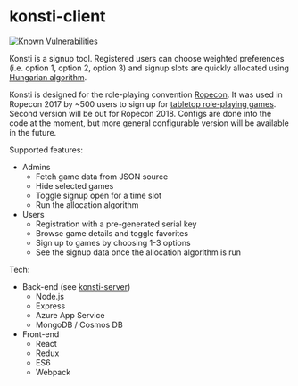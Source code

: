 # konsti-client

[![Known Vulnerabilities](https://snyk.io/test/github/archinowsk/konsti-client/badge.svg)](https://snyk.io/test/github/archinowsk/konsti-client)

Konsti is a signup tool. Registered users can choose weighted preferences (i.e. option 1, option 2, option 3) and signup slots are quickly allocated using [Hungarian algorithm](https://en.wikipedia.org/wiki/Hungarian_algorithm).

Konsti is designed for the role-playing convention [Ropecon](https://ropecon.fi). It was used in Ropecon 2017 by ~500 users to sign up for [tabletop role-playing games](https://en.wikipedia.org/wiki/Tabletop_role-playing_game). Second version will be out for Ropecon 2018. Configs are done into the code at the moment, but more general configurable version will be available in the future.

Supported features:

* Admins
  * Fetch game data from JSON source
  * Hide selected games
  * Toggle signup open for a time slot
  * Run the allocation algorithm
* Users
  * Registration with a pre-generated serial key
  * Browse game details and toggle favorites
  * Sign up to games by choosing 1-3 options
  * See the signup data once the allocation algorithm is run

Tech:

* Back-end (see [konsti-server](https://github.com/Archinowsk/konsti-server))
  * Node.js
  * Express
  * Azure App Service
  * MongoDB / Cosmos DB
* Front-end
  * React
  * Redux
  * ES6
  * Webpack

